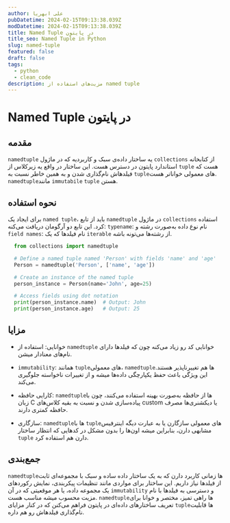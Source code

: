```yaml
---
author: علی ابهریا
pubDatetime: 2024-02-15T09:13:38.039Z
modDatetime: 2024-02-15T09:13:38.039Z
title: Named Tuple در پایتون
title_seo: Named Tuple in Python
slug: named-tuple
featured: false
draft: false
tags:
  - python
  - clean_code
description: مزیت‌های استفاده از named tuple
---
```


# Named Tuple در پایتون

## مقدمه

`namedtuple` یه ساختار داده‌ی سبک و کاربردیه که در ماژول `collections` از کتابخانه استاندارد پایتون در دسترس هست. این ساختار در واقع یه زیرکلاس از `tuple` هست که فیلدهاش نام‌گذاری‌ شدن و به همین خاطر نسبت به `tuple`های معمولی خواناتر هست. `namedtuple‌`مانند `immutabile` `tuple` هستن.

## نحوه استفاده

برای ایجاد یک `named tuple`، باید از تابع `namedtuple` در ماژول `collections` استفاده کرد. این تابع دو آرگومان دریافت می‌کنه:
`typename`: نام نوع داده به‌صورت رشته و `field names`: نام فیلدها که یک `iterable` از رشته‌ها می‌تونه باشه.

```python
  from collections import namedtuple

  # Define a named tuple named 'Person' with fields 'name' and 'age'
  Person = namedtuple('Person', ['name', 'age'])

  # Create an instance of the named tuple
  person_instance = Person(name='John', age=25)

  # Access fields using dot notation
  print(person_instance.name)  # Output: John
  print(person_instance.age)   # Output: 25
```

## مزایا

- خوانایی: استفاده از `namedtuple` خوانایی کد رو زیاد می‌کنه چون که فیلدها دارای نام‌های معنادار میشن.

- `immutability`: همانند `tuple`های معمولی، `namedtuple`ها هم تغییرناپذیر هستند. این ویژگی باعث حفظ یکپارچگی داده‌ها میشه و از تغییرات ناخواسته جلوگیری می‌کند.

- کارایی حافظه: `namedtuple`ها از حافظه به‌صورت بهینه استفاده می‌کنند، چون با زبان C پیاده‌سازی شدن و نسبت به بقیه کلاس‌های custom یا دیکشنری‌ها مصرف حافظه کمتری دارند.

- سازگاری: `namedtuple`ها با `tuple`های معمولی سازگارن یا به عبارت دیگه اینترفیس مشابهی دارن، بنابراین میشه اون‌ها را بدون مشکل در کدهایی که انتظار ساختار `tuple` دارن هم استفاده کرد.

## جمع‌بندی

`namedtuple`ها زمانی کاربرد دارن که به یک ساختار داده‌ ساده و سبک با مجموعه‌ای ثابت از فیلدها نیاز داریم. این ساختار برای مواردی مانند تنظیمات پیکربندی، نمایش رکوردهای یک مجموعه داده، یا هر موقعیتی که در آن `immutability` و دسترسی به فیلدها با نام مزیت محسوب میشه مناسب هست. `namedtuple‌`ها راهی تمیز، مختصر و خوانا برای تعریف ساختارهای داده‌ای در پایتون فراهم می‌کنن که در کنار مزایای `tuple`ها قابلیت نام‌گذاری‌ فیلدهاش رو هم داره.
